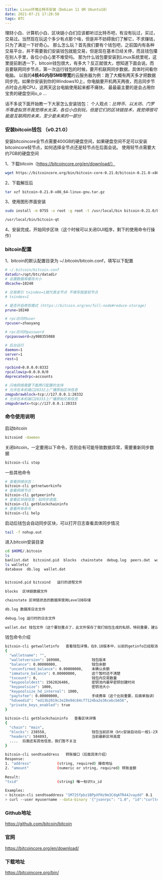 ```yaml
---
title: Linux环境比特币安装（Debian 11 OR Ubuntu18）
date: 2021-07-21 17:28:58
tags: BTC
---
```


理财小白、计算机小白、区块链小白们应该都听过比特币吧，有没有玩过，买过，交易过。当然现在玩这个多少有点那个啥，但是并不妨碍我们了解它，不求赚钱，只为了满足一下好奇心。
那么怎么玩？首先我们要有个钱包吧，之前国内有各种交易平台，并不需要我们安装钱包就能交易，但是现在基本已经关停，而且钱包攥在别人手里，各位小白心里不难受吗。
那为什么钱包要安装到Linux系统里呢，这里提前剧透一下，bitcoin钱包很大，有多大？反正就很大，想知道下面会说。而且要联网同步节点，第一次运行钱包的时候，要开机联网同步数据，具体时间看你电脑。
以我的**4核4G内存5MB带宽**的云服务器为例：跑了大概有两天多才把数据同步完。如果你安装到你的Windows10上，你电脑要开机两天两夜，而且同步节点时会占用CPU，这两天这台电脑使用起来都不痛快，
最最最主要的是会占用你宝贵的硬盘空间o_o ...

话不多说下面开始教一下大家怎么安装钱包：
个人观点：*比特币、以太坊、门罗币等虚拟货币我觉得水太深，各位小白别玩，但是它们的区块链技术，我觉得很可能是互联网的未来，至少是未来的一部分*

<!-- more -->

### 安装bitcoin钱包 （v0.21.0）
安装bitcoincore全节点需要400GB的硬盘空间，如果硬盘空间不足可以安装bitcoincore轻节点，如何选择全节点还是轻节点在后面会说。
使用轻节点需要大约7GB的硬盘空间

1、下载bitcoin（https://bitcoincore.org/en/download/）
``` bash
wget https://bitcoincore.org/bin/bitcoin-core-0.21.0/bitcoin-0.21.0-x86_64-linux-gnu.tar.gz
```

2、下载解压后
``` bash
tar xzf bitcoin-0.21.0-x86_64-linux-gnu.tar.gz
```

3、使用图形界面安装
``` bash
sudo install -m 0755 -o root -g root -t /usr/local/bin bitcoin-0.21.0/bin/*
```
``` bash
/usr/local/bin/bitcoin-qt
```

4、安装完成，开始同步区块（这个时候可以关闭GUI程序，剩下的使用命令行操作）

### bitcoin配置

1、bitcoin的默认配置目录为 ~/.bitcoin/bitcoin.conf，填写以下配置
``` bash
# ~/.bitcoin/bitcoin.conf
datadir=/opt/btc/datadir
# 设置数据库缓存大小
dbcache=10240

# 交易索引 txindex=1就代表全节点 不填写就是轻节点
# txindex=1

# 是否开启修剪模式 (https://bitcoin.org/en/full-node#reduce-storage)
prune=10240

# rpc访问的user
rpcuser=zhaoyang

# rpc访问的password
rpcpassword=zy980355088

# 后台运行
daemon=1
server=1
rest=1

rpcbind=0.0.0.0:8332
rpcallowip=0.0.0.0/0
deprecatedrpc=accounts

# 闪电网络需要下面两行配置的支持
# 允许在本机端口28332上广播原始区块信息
zmqpubrawblock=tcp://127.0.0.1:28332
# 允许在本机端口28333上广播原始交易信息
zmqpubrawtx=tcp://127.0.0.1:28333
```

### 命令使用说明

启动bitcoin
``` bash
bitcoind -daemon
```

关闭bitcoin，一定要用以下命令，否则会有可能导致数据异常，需要重新同步数据
``` bash
bitcoin-cli stop
```

一些其他命令
``` bash
# 查看网络状态：
bitcoin-cli getnetworkinfo
# 查看网络节点：
bitcoin-cli getpeerinfo
# 查看区块链信息：如同步进度、
bitcoin-cli getblockchaininfo
# 查看所有命令
bitcoin-cli help
```

启动后钱包会自动同步区块，可以打开日志查看具体同步情况
``` bash
tail -f nohup.out
```

进入bitcoin安装目录
``` bash
cd $HOME/.bitcoin
ls
banlist.dat  bitcoind.pid  blocks  chainstate  debug.log  peers.dat  wallets
ls wallets/
database  db.log  wallet.dat
```
``` bash

bitcoind.pid bitcoind   运行的进程文件
 
blocks  区块链数据文件
 
chainstate 区块链状态的数据库使用LevelDB存储
 
db.log 数据库日志文件
 
debug.log 运行时的日志文件
 
wallet.dat 钱包文件（这个要划重点了，此文件保存了我们钱包生成的私钥，特别重要，建议通过编写shell脚本或者使用后台程序每天做个备份）
```

钱包命令介绍
``` bash
bitcoin-cli getwalletinfo   查看钱包详情，在0.18版本中，以前的getinfo已经取消
{
  "walletname": "",
  "walletversion": 169900,              钱包版本
  "balance": 0.00000000,                钱包余额
  "unconfirmed_balance": 0.00000000,    未确认余额
  "immature_balance": 0.00000000,       这个暂时还不清楚
  "txcount": 0,                         钱包内交易数量
  "keypoololdest": 1562826486,          密钥池内最早密钥创建时间
  "keypoolsize": 1000,                  密钥池大小
  "keypoolsize_hd_internal": 1000,
  "paytxfee": 0.00000000,               手续费率（这个比较重要，后面单独讲）
  "hdseedid": "ed13b2019c2e28e9dc84cf7124ba2e36cebcb656",
  "private_keys_enabled": true
}
 
bitcoin-cli getblockchaininfo   查看区块详情
{
  "chain": "main",
  "blocks": 238558,                     钱包当前区块（btc安装启动后一般1-2天可以同步到最新区块高度）
  "headers": 584893,                    当前最新区块高度
  ....  后面还有其他信息，我们暂不关注
}
 
bitcoin-cli sendtoaddress   转账接口（后面具体介绍）
Response:
1. "address"            (string, required) 接收地址
2. "amount"             (numeric or string, required) 转账金额
 
Result:
"txid"                  (string) 唯一标识tx_id
 
Examples:
> bitcoin-cli sendtoaddress "1M72Sfpbz1BPpXFHz9m3CdqATR44Jvaydd" 0.1
> curl --user myusername --data-binary '{"jsonrpc": "1.0", "id":"curltest", "method": "sendtoaddress", "params": ["1M72Sfpbz1BPpXFHz9m3CdqATR44Jvaydd", 0.1] }' -H 'content-type: text/plain;' http://127.0.0.1:8332/
```

### Github地址
https://github.com/bitcoin/bitcoin

### 官网
https://bitcoincore.org/en/download/

### 下载地址
https://bitcoincore.org/bin/
